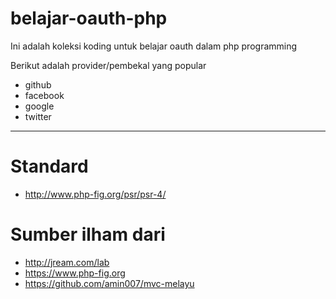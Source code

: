 # belajar-oauth-php
Ini adalah koleksi koding untuk belajar oauth dalam php programming

Berikut adalah provider/pembekal yang popular
* github
* facebook
* google
* twitter

___
# Standard
* http://www.php-fig.org/psr/psr-4/

# Sumber ilham dari
* http://jream.com/lab
* https://www.php-fig.org
* https://github.com/amin007/mvc-melayu

